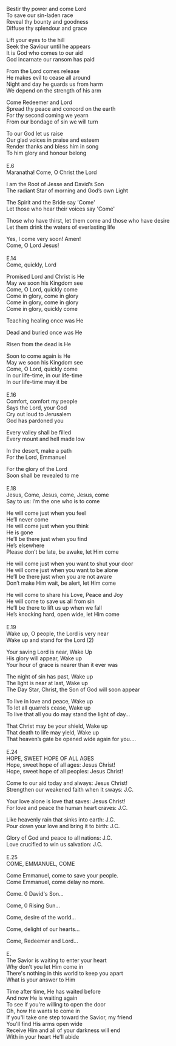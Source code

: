 Bestir thy power and come Lord<br> 
To save our sin-laden race<br>
Reveal thy bounty and goodness<br>
Diffuse thy splendour and grace<br>

Lift your eyes to the hill<br>
Seek the Saviour until he appears<br>
It is God who comes to our aid<br>
God incarnate our ransom has paid<br>

From the Lord comes release<br>
He makes evil to cease all around<br>
Night and day he guards us from harm<br>
We depend on the strength of his arm<br>

Come Redeemer and Lord<br>
Spread thy peace and concord on the earth<br>
For thy second coming we yearn<br>
From our bondage of sin we will turn<br>

To our God let us raise<br>
Our glad voices in praise and esteem<br>
Render thanks and bless him in song<br>
To him glory and honour belong<br>
<br>
E.6<br>
Maranatha! Come, O Christ the Lord<br>

I am the Root of Jesse and David’s Son<br>
The radiant Star of morning and God’s own Light<br>
    
The Spirit and the Bride say 'Come' <br>
Let those who hear their voices say 'Come' <br>

Those who have thirst, let them come and those who have desire<br>
Let them drink the waters of everlasting life<br>

Yes, I come very soon! Amen!<br>
Come, O Lord Jesus!<br>
<br>
E.14<br>
Come, quickly, Lord<br>

Promised Lord and Christ is He<br>
May we soon his Kingdom see<br>
Come, O Lord, quickly come<br>
Come in glory, come in glory<br>
Come in glory, come in glory<br>
Come in glory, quickly come<br>

Teaching healing once was He<br>

Dead and buried once was He<br>

Risen from the dead is He<br>

Soon to come again is He<br>
May we soon his Kingdom see<br>
Come, O Lord, quickly come<br>
In our life-time, in our life-time<br>
In our life-time may it be<br>
<br>
E.16<br>
Comfort, comfort my people<br>
Says the Lord, your God<br>
Cry out loud to Jerusalem<br>
God has pardoned you<br>

Every valley shall be filled<br>
Every mount and hell made low<br>

In the desert, make a path<br>
For the Lord, Emmanuel<br>

For the glory of the Lord<br>
Soon shall be revealed to me<br>
<br>
E.18<br>
Jesus, Come, Jesus, come, Jesus, come<br>
Say to us: I’m the one who is to come<br>

He will come just when you feel<br>
He’ll never come<br>
He will come just when you think<br>
He is gone<br>
He’ll be there just when you find<br>
He’s elsewhere<br>
Please don’t be late, be awake, let Him come<br>

He will come just when you want to shut your door<br>
He will come just when you want to be alone<br>
He’ll be there just when you are not aware<br>
Don’t make Him wait, be alert, let Him come<br>

He will come to share his Love, Peace and Joy<br>
He will come to save us all from sin<br>
He’ll be there to lift us up when we fall<br>
He’s knocking hard, open wide, let Him come<br>
<br>
E.19<br>
Wake up, O people, the Lord is very near<br>
Wake up and stand for the Lord (2)<br>

Your saving Lord is near, Wake Up<br>
His glory will appear, Wake up<br>
Your hour of grace is nearer than it ever was<br>

The night of sin has past, Wake up<br>
The light is near at last, Wake up<br>
The Day Star, Christ, the Son of God will soon appear<br>

To live in love and peace, Wake up<br>
To let all quarrels cease, Wake up<br>
To live that all you do may stand the light of day…<br>

That Christ may be your shield, Wake up<br>
That death to life may yield, Wake up<br>
That heaven’s gate be opened wide again for you….<br>
<br>
E.24<br>
HOPE, SWEET HOPE OF ALL AGES<br>
Hope, sweet hope of all ages: Jesus Christ!<br> 
Hope, sweet hope of all peoples: Jesus Christ!<br>

Come to our aid today and always: Jesus Christ!<br>
Strengthen our weakened faith when It sways: J.C.<br>

Your love alone is love that saves: Jesus Christ!<br>
For love and peace the human heart craves: J.C.<br>

Like heavenly rain that sinks into earth: J.C.<br>
Pour down your love and bring it to birth: J.C.<br>

Glory of God and peace to all nations: J.C.<br>
Love crucified to win us salvation: J.C.<br>
<br>
E.25<br>
COME, EMMANUEL, COME<br> 

Come Emmanuel, come to save your people.<br> 
Come Emmanuel, come delay no more.<br>

Come. 0 David's Son...<br>

Come, 0 Rising Sun...<br>

Come, desire of the world...<br>

Come, delight of our hearts...<br>

Come, Redeemer and Lord...<br>
<br>
E.<br>
The Savior is waiting to enter your heart<br>
Why don't you let Him come in<br>
There's nothing in this world to keep you apart<br>
What is your answer to Him<br>

Time after time, He has waited before<br>
And now He is waiting again<br>
To see if you're willing to open the door<br>
Oh, how He wants to come in<br>
If you'll take one step toward the Savior, my friend<br>
You'll find His arms open wide<br>
Receive Him and all of your darkness will end<br>
With in your heart He'll abide